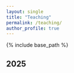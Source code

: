 ```yaml
---
layout: single
title: "Teaching"
permalink: /teaching/
author_profile: true
---
```


{% include base_path %}

## 2025
<!-- ====== -->
<!-- * Ph.D in Version Control Theory, GitHub University, 2018 (expected) -->
<!-- * M.S. in Jekyll, GitHub University, 2014 -->
<!-- * B.S. in GitHub, GitHub University, 2012 -->

